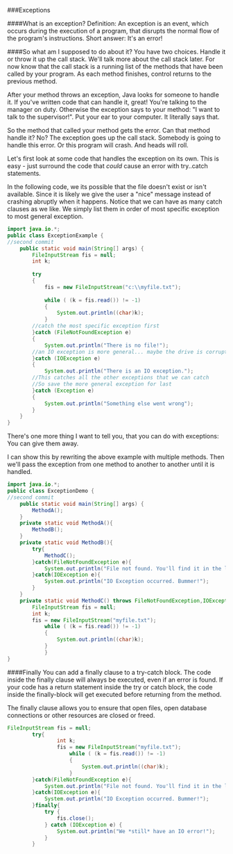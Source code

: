 <!--djw:done-->
###Exceptions

####What is an exception?
Definition: An exception is an event, which occurs during the execution of a program, that disrupts the normal flow of the program's instructions. Short answer: It's an error!

####So what am I supposed to do about it?
You have two choices. Handle it or throw it up the call stack. We'll talk more about the call stack later. For now know that the call stack is a running list of the methods that have been called by your program. As each method finishes, control returns to the previous method.

After your method throws an exception, Java looks for someone to handle it. If you've written code that can handle it, great! You're talking to the manager on duty. Otherwise the exception says to your method: "I want to talk to the supervisor!". Put your ear to your computer. It literally says that. 

So the method that called your method gets the error. Can that method handle it? No? The exception goes up the call stack. Somebody is going to handle this error. Or this program will crash. And heads will roll.

Let's first look at some code that handles the exception on its own. This is easy - just surround the code that *could* cause an error with try..catch statements.

In the following code, we its possible that the file doesn't exist or isn't available. Since it is likely we give the user a "nice" message instead of crashing abruptly when it happens. Notice that we can have as many catch clauses as we like. We simply list them in order of most specific exception to most general exception.

```java
import java.io.*;
public class ExceptionExample {
//second commit
	public static void main(String[] args) {
		FileInputStream fis = null;
		int k;
		
		try
		{
			fis = new FileInputStream("c:\\myfile.txt");
						
			while ( (k = fis.read()) != -1)
			{
				System.out.println((char)k);
			}
		//catch the most specific exception first	
		}catch (FileNotFoundException e)
		{
			System.out.println("There is no file!");
		//an IO exception is more general... maybe the drive is corrupt
		}catch (IOException e)
		{
			System.out.println("There is an IO exception.");
		//This catches all the other exceptions that we can catch
		//So save the more general exception for last
		}catch (Exception e)
		{
		    System.out.println("Something else went wrong");
		}
	}
}
```

There's one more thing I want to tell you, that you can do with exceptions: You can give them away.

I can show this by rewriting the above example with multiple methods. Then we'll pass the exception from one method to another to another until it is handled.

```java
import java.io.*;
public class ExceptionDemo {
//second commit
	public static void main(String[] args) {
		MethodA();
	}
	private static void MethodA(){
		MethodB();
	}
	private static void MethodB(){
		try{
			MethodC();
		}catch(FileNotFoundException e){
			System.out.println("File not found. You'll find it in the last place you look.");
		}catch(IOException e){
		    System.out.println("IO Exception occurred. Bummer!");
		}
	}
	private static void MethodC() throws FileNotFoundException,IOException{
		FileInputStream fis = null;
		int k;
		fis = new FileInputStream("myfile.txt");
			while ( (k = fis.read()) != -1)
			{
				System.out.println((char)k);
			}
			}
}
```

####Finally
You can add a finally clause to a try-catch block. The code inside the finally clause will always be executed, even if an error is found. If your code has a return statement inside the try or catch block, the code inside the finally-block will get executed before returning from the method. 

The finally clause allows you to ensure that open files, open database connections or other resources are closed or freed.

```java
FileInputStream fis = null;
		try{		
				int k;
				fis = new FileInputStream("myfile.txt");
					while ( (k = fis.read()) != -1)
					{
						System.out.println((char)k);
					}
		}catch(FileNotFoundException e){
			System.out.println("File not found. You'll find it in the last place you look.");
		}catch(IOException e){
		    System.out.println("IO Exception occurred. Bummer!");
		}finally{
			try {
				fis.close();
			} catch (IOException e) {
		        System.out.println("We *still* have an IO error!");
			}
		}
```
